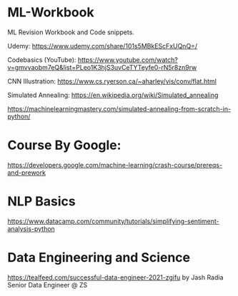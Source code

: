 # ML-Workbook
ML Revision Workbook and Code snippets.

Udemy: https://www.udemy.com/share/101s5MBkEScFxUQnQ=/

Codebasics (YouTube): https://www.youtube.com/watch?v=gmvvaobm7eQ&list=PLeo1K3hjS3uvCeTYTeyfe0-rN5r8zn9rw

CNN Illustration: https://www.cs.ryerson.ca/~aharley/vis/conv/flat.html

Simulated Annealing: https://en.wikipedia.org/wiki/Simulated_annealing

https://machinelearningmastery.com/simulated-annealing-from-scratch-in-python/

# Course By Google: 
https://developers.google.com/machine-learning/crash-course/prereqs-and-prework

# NLP Basics
https://www.datacamp.com/community/tutorials/simplifying-sentiment-analysis-python

# Data Engineering and Science
https://tealfeed.com/successful-data-engineer-2021-zgifu by Jash Radia Senior Data Engineer @ ZS
